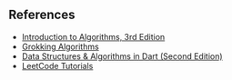 
## References
- [Introduction to Algorithms, 3rd Edition](https://www.amazon.com/Introduction-Algorithms-3rd-MIT-Press/dp/0262033844)
- [Grokking Algorithms](https://www.manning.com/books/grokking-algorithms)
- [Data Structures & Algorithms in Dart (Second Edition)](https://www.amazon.com/Data-Structures-Algorithms-Dart-Second/dp/195032589X#:~:text=Data%20Structures%20%26%20Algorithms%20in%20Dart%20is%20here%20to%20help%20with,step%20examples%20written%20with%20Dart!&text=This%20book%20is%20for%20programmers,skills%20to%20the%20next%20level.)
- [LeetCode Tutorials](https://leetcode.com/explore/)
